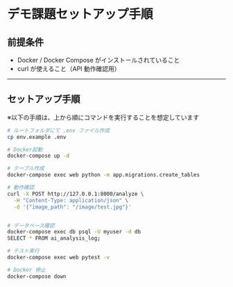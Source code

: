 # デモ課題セットアップ手順

## 前提条件

- Docker / Docker Compose がインストールされていること
- curl が使えること（API 動作確認用）

---

## セットアップ手順

※以下の手順は、上から順にコマンドを実行することを想定しています

```bash
# ルートフォルダにて .env ファイル作成
cp env.example .env

# Docker起動
docker-compose up -d

# テーブル作成
docker-compose exec web python -m app.migrations.create_tables

# 動作確認
curl -X POST http://127.0.0.1:8000/analyze \
  -H "Content-Type: application/json" \
  -d '{"image_path": "/image/test.jpg"}'


# データベース確認
docker-compose exec db psql -U myuser -d db
SELECT * FROM ai_analysis_log;

# テスト実行
docker-compose exec web pytest -v

# Docker 停止
docker-compose down
```

